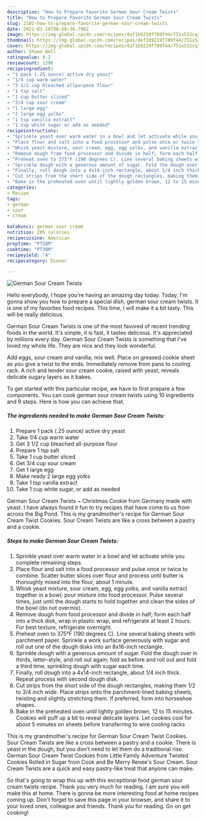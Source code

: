 ```yaml
---
description: "How to Prepare Favorite German Sour Cream Twists"
title: "How to Prepare Favorite German Sour Cream Twists"
slug: 2102-how-to-prepare-favorite-german-sour-cream-twists
date: 2021-01-10T08:58:36.790Z
image: https://img-global.cpcdn.com/recipes/daf1b9219f789f44/751x532cq70/german-sour-cream-twists-recipe-main-photo.jpg
thumbnail: https://img-global.cpcdn.com/recipes/daf1b9219f789f44/751x532cq70/german-sour-cream-twists-recipe-main-photo.jpg
cover: https://img-global.cpcdn.com/recipes/daf1b9219f789f44/751x532cq70/german-sour-cream-twists-recipe-main-photo.jpg
author: Shawn Bell
ratingvalue: 4.2
reviewcount: 1296
recipeingredient:
- "1 pack (.25 ounce) active dry yeast"
- "1/4 cup warm water"
- "3 1/2 cup bleached allpurpose flour"
- "1 tsp salt"
- "1 cup butter sliced"
- "3/4 cup sour cream"
- "1 large egg"
- "2 large egg yolks"
- "1 tsp vanilla extract"
- "1 cup white sugar or add as needed"
recipeinstructions:
- "Sprinkle yeast over warm water in a bowl and let activate while you complete remaining steps."
- "Place flour and salt into a food processor and pulse once or twice to combine. Scatter butter slices over flour and process until butter is thoroughly mixed into the flour, about 1 minute."
- "Whisk yeast mixture, sour cream, egg, egg yolks, and vanilla extract together in a bowl; pour mixture into food processor. Pulse several times, just until the dough starts to hold together and clean the sides of the bowl (do not overmix)."
- "Remove dough from food processor and divide in half; form each half into a thick disk, wrap in plastic wrap, and refrigerate at least 2 hours. For best texture, refrigerate overnight."
- "Preheat oven to 375°F (190 degrees C). Line several baking sheets with parchment paper. Sprinkle a work surface generously with sugar and roll out one of the dough disks into an 8x16-inch rectangle."
- "Sprinkle dough with a generous amount of sugar. Fold the dough over in thirds, letter-style, and roll out again; fold as before and roll out and fold a third time, sprinkling dough with sugar each time."
- "Finally, roll dough into a 4x14-inch rectangle, about 1/4 inch thick. Repeat process with second dough disk."
- "Cut strips from the short side of the dough rectangles, making them 1/2 to 3/4 inch wide. Place strips onto the parchment-lined baking sheets, twisting and slightly stretching them. If preferred, form into horseshoe shapes."
- "Bake in the preheated oven until lightly golden brown, 12 to 15 minutes. Cookies will puff up a bit to reveal delicate layers. Let cookies cool for about 5 minutes on sheets before transferring to wire cooling racks"
categories:
- Recipe
tags:
- german
- sour
- cream

katakunci: german sour cream 
nutrition: 205 calories
recipecuisine: American
preptime: "PT28M"
cooktime: "PT38M"
recipeyield: "4"
recipecategory: Dinner

---
```



![German Sour Cream Twists](https://img-global.cpcdn.com/recipes/daf1b9219f789f44/751x532cq70/german-sour-cream-twists-recipe-main-photo.jpg)

Hello everybody, I hope you're having an amazing day today. Today, I'm gonna show you how to prepare a special dish, german sour cream twists. It is one of my favorites food recipes. This time, I will make it a bit tasty. This will be really delicious.

German Sour Cream Twists is one of the most favored of recent trending foods in the world. It's simple, it is fast, it tastes delicious. It's appreciated by millions every day. German Sour Cream Twists is something that I've loved my whole life. They are nice and they look wonderful.

Add eggs, sour cream and vanilla; mix well. Place on greased cookie sheet as you give a twist to the ends. Immediately remove from pans to cooling rack. A rich and tender sour cream cookie, raised with yeast, reveals delicate sugary layers as it bakes.


To get started with this particular recipe, we have to first prepare a few components. You can cook german sour cream twists using 10 ingredients and 9 steps. Here is how you can achieve that.

<!--inarticleads1-->

##### The ingredients needed to make German Sour Cream Twists:

1. Prepare 1 pack (.25 ounce) active dry yeast
1. Take 1/4 cup warm water
1. Get 3 1/2 cup bleached all-purpose flour
1. Prepare 1 tsp salt
1. Take 1 cup butter sliced
1. Get 3/4 cup sour cream
1. Get 1 large egg
1. Make ready 2 large egg yolks
1. Take 1 tsp vanilla extract
1. Take 1 cup white sugar, or add as needed


German Sour Cream Twists ~ Christmas Cookie from Germany made with yeast. I have always found it fun to try recipes that have come to us from across the Big Pond. This is my grandmother&#39;s recipe for German Sour Cream Twist Cookies. Sour Cream Twists are like a cross between a pastry and a cookie. 

<!--inarticleads2-->

##### Steps to make German Sour Cream Twists:

1. Sprinkle yeast over warm water in a bowl and let activate while you complete remaining steps.
1. Place flour and salt into a food processor and pulse once or twice to combine. Scatter butter slices over flour and process until butter is thoroughly mixed into the flour, about 1 minute.
1. Whisk yeast mixture, sour cream, egg, egg yolks, and vanilla extract together in a bowl; pour mixture into food processor. Pulse several times, just until the dough starts to hold together and clean the sides of the bowl (do not overmix).
1. Remove dough from food processor and divide in half; form each half into a thick disk, wrap in plastic wrap, and refrigerate at least 2 hours. For best texture, refrigerate overnight.
1. Preheat oven to 375°F (190 degrees C). Line several baking sheets with parchment paper. Sprinkle a work surface generously with sugar and roll out one of the dough disks into an 8x16-inch rectangle.
1. Sprinkle dough with a generous amount of sugar. Fold the dough over in thirds, letter-style, and roll out again; fold as before and roll out and fold a third time, sprinkling dough with sugar each time.
1. Finally, roll dough into a 4x14-inch rectangle, about 1/4 inch thick. Repeat process with second dough disk.
1. Cut strips from the short side of the dough rectangles, making them 1/2 to 3/4 inch wide. Place strips onto the parchment-lined baking sheets, twisting and slightly stretching them. If preferred, form into horseshoe shapes.
1. Bake in the preheated oven until lightly golden brown, 12 to 15 minutes. Cookies will puff up a bit to reveal delicate layers. Let cookies cool for about 5 minutes on sheets before transferring to wire cooling racks


This is my grandmother&#39;s recipe for German Sour Cream Twist Cookies. Sour Cream Twists are like a cross between a pastry and a cookie. There is yeast in the dough, but you don&#39;t need to let them do a traditional rise. German Sour Cream Twist Cookies from Little Family Adventure Twisted Cookies Rolled in Sugar from Cook and Be Merry Renee&#39;s Sour Cream. Sour Cream Twists are a quick and easy pastry-like treat that anyone can make. 

So that's going to wrap this up with this exceptional food german sour cream twists recipe. Thank you very much for reading. I am sure you will make this at home. There is gonna be more interesting food at home recipes coming up. Don't forget to save this page in your browser, and share it to your loved ones, colleague and friends. Thank you for reading. Go on get cooking!
